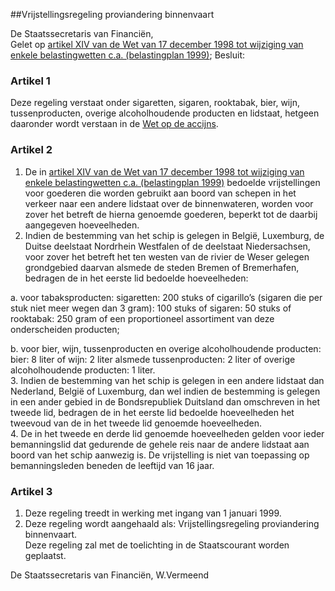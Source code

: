 <meta http-equiv='Content-Type' content='text/html; charset=utf-8' />

##Vrijstellingsregeling proviandering binnenvaart

De Staatssecretaris van Financiën,  
Gelet op [artikel XIV van de Wet van 17 december 1998 tot wijziging van enkele belastingwetten c.a. (belastingplan 1999)](../../../../../wet/wijzigingswet/enkele/belastingwetten/c.a./(belastingplan/1999)/BWBR0010137/README.md);
Besluit:    

### Artikel  1  

Deze regeling verstaat onder sigaretten, sigaren, rooktabak, bier, wijn, tussenproducten, overige alcoholhoudende producten en lidstaat, hetgeen daaronder wordt verstaan in de [Wet op de accijns](../../../../../wet/wet/op/de/accijns/BWBR0005251/README.md).  

### Artikel  2  

1.  De in [artikel XIV van de Wet van 17 december 1998 tot wijziging van enkele belastingwetten c.a. (belastingplan 1999)](../../../../../wet/wijzigingswet/enkele/belastingwetten/c.a./(belastingplan/1999)/BWBR0010137/README.md) bedoelde vrijstellingen voor goederen die worden gebruikt aan boord van schepen in het verkeer naar een andere lidstaat over de binnenwateren, worden voor zover het betreft de hierna genoemde goederen, beperkt tot de daarbij aangegeven hoeveelheden.   
2.  Indien de bestemming van het schip is gelegen in België, Luxemburg, de Duitse deelstaat Nordrhein Westfalen of de deelstaat Niedersachsen, voor zover het betreft het ten westen van de rivier de Weser gelegen grondgebied daarvan alsmede de steden Bremen of Bremerhafen, bedragen de in het eerste lid bedoelde hoeveelheden: 

a. voor tabaksproducten: sigaretten: 200 stuks of cigarillo’s (sigaren die per stuk niet meer wegen dan 3 gram): 100 stuks of sigaren: 50 stuks of rooktabak: 250 gram of een proportioneel assortiment van deze onderscheiden producten;  

b. voor bier, wijn, tussenproducten en overige alcoholhoudende producten: bier: 8 liter of wijn: 2 liter alsmede tussenproducten: 2 liter of overige alcoholhoudende producten: 1 liter.     
3.  Indien de bestemming van het schip is gelegen in een andere lidstaat dan Nederland, België of Luxemburg, dan wel indien de bestemming is gelegen in een ander gebied in de Bondsrepubliek Duitsland dan omschreven in het tweede lid, bedragen de in het eerste lid bedoelde hoeveelheden het tweevoud van de in het tweede lid genoemde hoeveelheden.   
4.  De in het tweede en derde lid genoemde hoeveelheden gelden voor ieder bemanningslid dat gedurende de gehele reis naar de andere lidstaat aan boord van het schip aanwezig is. De vrijstelling is niet van toepassing op bemanningsleden beneden de leeftijd van 16 jaar.   

### Artikel  3  

1.  Deze regeling treedt in werking met ingang van 1 januari 1999.   
2.  Deze regeling wordt aangehaald als: Vrijstellingsregeling proviandering binnenvaart.   
Deze regeling zal met de toelichting in de Staatscourant worden geplaatst.   

De 
Staatssecretaris van Financiën, 
W.Vermeend    
